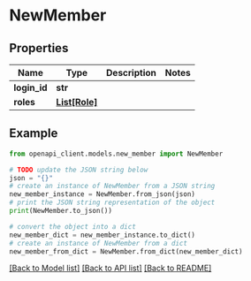 # NewMember


## Properties

Name | Type | Description | Notes
------------ | ------------- | ------------- | -------------
**login_id** | **str** |  | 
**roles** | [**List[Role]**](Role.md) |  | 

## Example

```python
from openapi_client.models.new_member import NewMember

# TODO update the JSON string below
json = "{}"
# create an instance of NewMember from a JSON string
new_member_instance = NewMember.from_json(json)
# print the JSON string representation of the object
print(NewMember.to_json())

# convert the object into a dict
new_member_dict = new_member_instance.to_dict()
# create an instance of NewMember from a dict
new_member_from_dict = NewMember.from_dict(new_member_dict)
```
[[Back to Model list]](../README.md#documentation-for-models) [[Back to API list]](../README.md#documentation-for-api-endpoints) [[Back to README]](../README.md)


